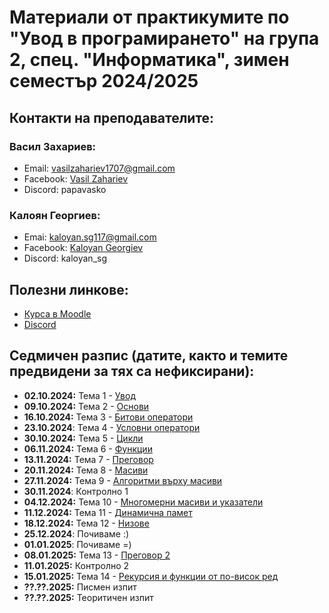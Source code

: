 # Материали от практикумите по "Увод в програмирането" на група 2, спец. "Информатика", зимен семестър 2024/2025

## Контакти на преподавателите:

### Васил Захариев:

- Email: vasilzahariev1707@gmail.com
- Facebook: [Vasil Zahariev](https://www.facebook.com/vasil.zahariev.75/)
- Discord: papavasko

### Калоян Георгиев:

- Emai: kaloyan.sg117@gmail.com
- Facebook: [Kaloyan Georgiev](https://www.facebook.com/kaloqn.georgiew)
- Discord: kaloyan_sg

## Полезни линкове:

- [Курса в Moodle](https://learn.fmi.uni-sofia.bg/course/view.php?id=10455)
- [Discord](https://discord.gg/gdwPfWDWuJ)

## Седмичен разпис (датите, както и темите предвидени за тях са нефиксирани):
- **02.10.2024:** Тема 1 - [Увод](./01-Introduction/)
- **09.10.2024:** Тема 2 - [Основи](./02-Basics/)
- **16.10.2024:** Тема 3 - [Битови оператори](./03-Bitwise-Operators/)
- **23.10.2024**: Тема 4 - [Условни оператори](./04-Conditional-Operators/)
- **30.10.2024:** Тема 5 - [Цикли](./05-Loops/)
- **06.11.2024:** Тема 6 - [Функции](./06-Functions/)
- **13.11.2024:** Тема 7 - [Преговор](./07-Revision/)
- **20.11.2024:** Тема 8 - [Масиви](./08-Arrays/)
- **27.11.2024:** Тема 9 - [Алгоритми върху масиви](./09-Array-Algorithms/)
- **30.11.2024**: Контролно 1
- **04.12.2024:** Тема 10 - [Многомерни масиви и указатели](./10-Matrices-And-Pointers/)
- **11.12.2024:** Тема 11 - [Динамична памет](./11-Dynamic-Memory/)
- **18.12.2024:** Тема 12 - [Низове](./12-Strings/)
- **25.12.2024**: Почиваме :)
- **01.01.2025**: Почиваме =)
- **08.01.2025:** Тема 13 - [Преговор 2](./13-Revision-2/)
- **11.01.2025:** Контролно 2
- **15.01.2025:** Тема 14 - [Рекурсия и функции от по-висок ред](./14-Recursion-And-High-Order-Functions/)
- **??.??.2025:** Писмен изпит
- **??.??.2025:** Теоритичен изпит
